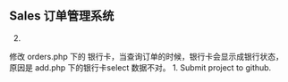 <h2>Sales 订单管理系统</h2>

2.
  修改 orders.php 下的 银行卡，当查询订单的时候，银行卡会显示成银行状态，原因是 add.php 下的银行卡select 数据不对。
1.
  Submit project to github.
